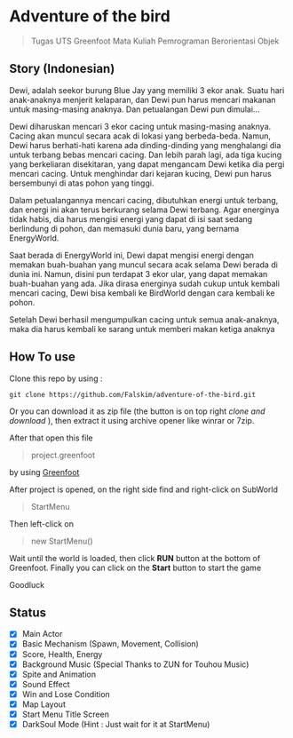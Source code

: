 # Adventure of the bird
> Tugas UTS Greenfoot Mata Kuliah Pemrograman Berorientasi Objek

## Story (Indonesian)

Dewi, adalah seekor burung Blue Jay yang memiliki 3 ekor anak. Suatu hari anak-anaknya
menjerit kelaparan, dan Dewi pun harus mencari makanan untuk masing-masing anaknya.
Dan petualangan Dewi pun dimulai...

Dewi diharuskan mencari 3 ekor cacing untuk masing-masing anaknya. Cacing akan muncul
secara acak di lokasi yang berbeda-beda. Namun, Dewi harus berhati-hati karena ada
dinding-dinding yang menghalangi dia untuk terbang bebas mencari cacing. Dan lebih parah
lagi, ada tiga kucing yang berkeliaran disekitaran, yang dapat mengancam Dewi ketika dia
pergi mencari cacing. Untuk menghindar dari kejaran kucing, Dewi pun harus bersembunyi
di atas pohon yang tinggi.

Dalam petualangannya mencari cacing, dibutuhkan energi untuk terbang, dan energi ini
akan terus berkurang selama Dewi terbang. Agar energinya tidak habis, dia harus mengisi
energi yang dapat di isi saat sedang berlindung di pohon, dan memasuki dunia baru, yang
bernama EnergyWorld.

Saat berada di EnergyWorld ini, Dewi dapat mengisi energi dengan memakan buah-buahan
yang muncul secara acak selama Dewi berada di dunia ini. Namun, disini pun terdapat 3
ekor ular, yang dapat memakan buah-buahan yang ada. Jika dirasa energinya sudah cukup
untuk kembali mencari cacing, Dewi bisa kembali ke BirdWorld dengan cara kembali ke
pohon.

Setelah Dewi berhasil mengumpulkan cacing untuk semua anak-anaknya, maka dia harus
kembali ke sarang untuk memberi makan ketiga anaknya

## How To use

  Clone this repo by using :
  ```
  git clone https://github.com/Falskim/adventure-of-the-bird.git
  ```
  
  Or you can download it as zip file (the button is on top right _clone and download_ ), then extract it using archive opener like winrar or 7zip.
  
  
  After that open this file
  > project.greenfoot
  
  by using [Greenfoot](https://www.greenfoot.org/download)
  
  
  After project is opened, on the right side find and right-click on SubWorld
  > StartMenu
  
  
  Then left-click on
  
  > new StartMenu()
  
  
  
  Wait until the world is loaded, then click **RUN** button at the bottom of Greenfoot. 
  Finally you can click on the **Start** button to start the game
  
  
  Goodluck
  
## Status

- [x] Main Actor
- [x] Basic Mechanism (Spawn, Movement, Collision)
- [x] Score, Health, Energy
- [x] Background Music (Special Thanks to ZUN for Touhou Music)
- [x] Spite and Animation
- [x] Sound Effect
- [x] Win and Lose Condition
- [x] Map Layout
- [x] Start Menu Title Screen
- [x] DarkSoul Mode (Hint : Just wait for it at StartMenu)

